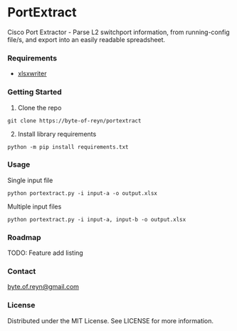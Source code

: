 # PortExtract

Cisco Port Extractor - Parse L2 switchport information, from running-config file/s, and export into an easily readable spreadsheet.
  
### Requirements

* [xlsxwriter](https://github.com/jmcnamara/XlsxWriter)
  
### Getting Started

1. Clone the repo  

`git clone https://byte-of-reyn/portextract`  

2. Install library requirements  

`python -m pip install requirements.txt`
  
### Usage

Single input file  

`python portextract.py -i input-a -o output.xlsx`

Multiple input files  

`python portextract.py -i input-a, input-b -o output.xlsx`
  
### Roadmap 

TODO: Feature add listing
  
### Contact

byte.of.reyn@gmail.com

### License

Distributed under the MIT License. See LICENSE for more information.
